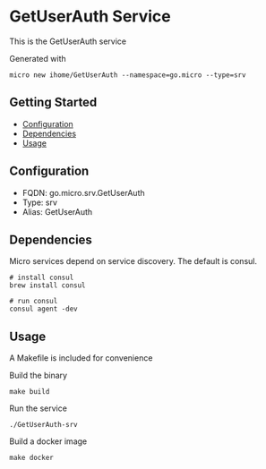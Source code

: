 # GetUserAuth Service

This is the GetUserAuth service

Generated with

```
micro new ihome/GetUserAuth --namespace=go.micro --type=srv
```

## Getting Started

- [Configuration](#configuration)
- [Dependencies](#dependencies)
- [Usage](#usage)

## Configuration

- FQDN: go.micro.srv.GetUserAuth
- Type: srv
- Alias: GetUserAuth

## Dependencies

Micro services depend on service discovery. The default is consul.

```
# install consul
brew install consul

# run consul
consul agent -dev
```

## Usage

A Makefile is included for convenience

Build the binary

```
make build
```

Run the service
```
./GetUserAuth-srv
```

Build a docker image
```
make docker
```